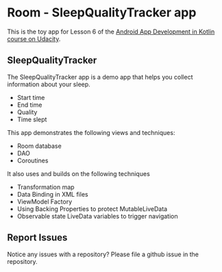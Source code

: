 # Room - SleepQualityTracker app

This is the toy app for Lesson 6 of the [Android App Development in Kotlin course on Udacity](https://www.udacity.com/course/???).

## SleepQualityTracker

The SleepQualityTracker app is a demo app that helps you collect information about your sleep. 
* Start time
* End time
* Quality
* Time slept

This app demonstrates the following views and techniques:
* Room database
* DAO
* Coroutines

It also uses and builds on the following techniques
* Transformation map
* Data Binding in XML files
* ViewModel Factory
* Using Backing Properties to protect MutableLiveData
* Observable state LiveData variables to trigger navigation


## Report Issues
Notice any issues with a repository? Please file a github issue in the repository.


